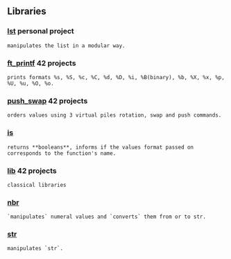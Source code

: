 

## Libraries

### [lst](https://github.com/spajeo/push_swap/tree/master/libft/lst)   __personal project__   	   
             	
  	manipulates the list in a modular way.

### [ft_printf](https://github.com/spajeo/push_swap/tree/master/libft/ft_printf) __42 projects__   	   
             	
	prints formats %s, %S, %c, %C, %d, %D, %i, %B(binary), %b, %X, %x, %p, %U, %u, %O, %o.      

### [push_swap](https://github.com/spajeo/push_swap/tree/master/libft/push_swap)	__42 projects__           	   
             	
	orders values using 3 virtual piles rotation, swap and push commands.    

### [is](https://github.com/spajeo/push_swap/tree/master/libft/is)        
             	 
	returns **booleans**, informs if the values format passed on corresponds to the function's name.
      
### [lib](https://github.com/spajeo/push_swap/tree/master/libft/lib)  __42 projects__   	   
    
  	classical libraries

### [nbr](https://github.com/spajeo/push_swap/tree/master/libft/nbr)       	   

	`manipulates` numeral values and `converts` them from or to str.

### [str](https://github.com/spajeo/push_swap/tree/master/libft/str)  	       

	manipulates `str`.

